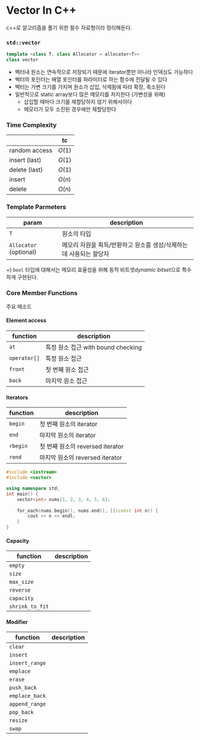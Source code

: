 # Vector In C++
c++로 알고리즘을 풀기 위한 필수 자료형이라 정리해둔다.

### `std::vector`
```cpp
template <class T, class Allocator = allocator<T>>
class vector
```
* 벡터내 원소는 연속적으로 저장되기 때문에 iterator뿐만 아니라 인덱싱도 가능하다
* 벡터의 포인터는 배열 포인터를 파라미터로 하는 함수에 전달될 수 있다
* 벡터는 가변 크기를 가지며 원소가 삽입, 삭제됨에 따라 확장, 축소된다
* 일반적으로 static array보다 많은 메모리를 차지한다 (가변성을 위해)
    * 삽입할 때마다 크기를 재할당하지 않기 위해서이다
    * 메모리가 모두 소진된 경우에만 재할당한다

### Time Complexity
||tc|
|-|-|
|random access|$O(1)$|
|insert (last)|$O(1)$|
|delete (last)|$O(1)$|
|insert|$O(n)$|
|delete|$O(n)$|

### Template Parmeters
|param|description|
|-|-|
|`T`|원소의 타입|
|`Allocator` (optional)| 메모리 자원을 획득/반환하고 원소를 생성/삭제하는 데 사용되는 할당자|

+) `bool` 타입에 대해서는 메모리 효율성을 위해 동적 비트셋*dynamic bitset*으로 특수하게 구현된다.

### Core Member Functions
주요 메소드

#### Element access
|function|description|
|-|-|
|`at`|특정 원소 접근 with bound checking|
|`operator[]`|특정 원소 접근|
|`front`|첫 번째 원소 접근|
|`back`|마지막 원소 접근|

#### Iterators
|function|description|
|-|-|
|`begin`|첫 번째 원소의 iterator|
|`end`|마지막 원소의 iterator|
|`rbegin`|첫 번째 원소의 reversed iterator|
|`rend`|마지막 원소의 reversed iterator|

```cpp
#include <iostream>
#include <vector>

using namespace std;
int main() {
    vector<int> nums{1, 2, 3, 4, 5, 6};
    
    for_each(nums.begin(), nums.end(), [](const int n)) {
        cout << n << endl;
    }
}
```

#### Capacity
|function|description|
|-|-|
|`empty`||
|`size`||
|`max_size`||
|`reverse`||
|`capacity`||
|`shrink_to_fit`||

#### Modifier
|function|description|
|-|-|
|`clear`||
|`insert`||
|`insert_range`||
|`emplace`||
|`erase`||
|`push_back`||
|`emplace_back`||
|`append_range`||
|`pop_back`||
|`resize`||
|`swap`||
